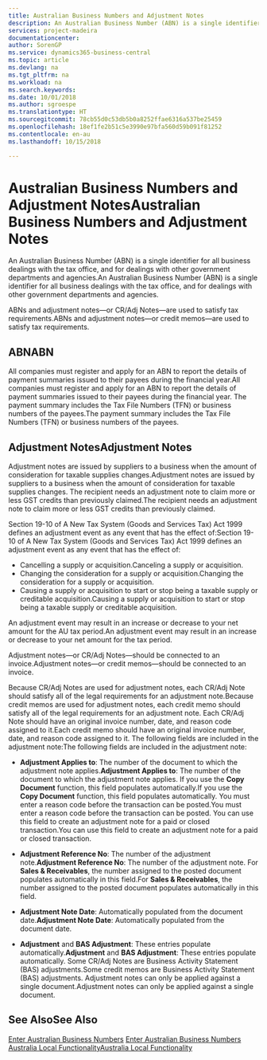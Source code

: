 ```yaml
---
title: Australian Business Numbers and Adjustment Notes
description: An Australian Business Number (ABN) is a single identifier for all business dealings with the tax office, and for dealings with other government departments and agencies.
services: project-madeira
documentationcenter: 
author: SorenGP
ms.service: dynamics365-business-central
ms.topic: article
ms.devlang: na
ms.tgt_pltfrm: na
ms.workload: na
ms.search.keywords: 
ms.date: 10/01/2018
ms.author: sgroespe
ms.translationtype: HT
ms.sourcegitcommit: 78cb55d0c53db5b0a8252ffae6316a537be25459
ms.openlocfilehash: 18ef1fe2b51c5e3990e97bfa560d59b091f81252
ms.contentlocale: en-au
ms.lasthandoff: 10/15/2018

---
```

# <a name="australian-business-numbers-and-adjustment-notes"></a><span data-ttu-id="5ae7c-103">Australian Business Numbers and Adjustment Notes</span><span class="sxs-lookup"><span data-stu-id="5ae7c-103">Australian Business Numbers and Adjustment Notes</span></span>
<span data-ttu-id="5ae7c-104">An Australian Business Number (ABN) is a single identifier for all business dealings with the tax office, and for dealings with other government departments and agencies.</span><span class="sxs-lookup"><span data-stu-id="5ae7c-104">An Australian Business Number (ABN) is a single identifier for all business dealings with the tax office, and for dealings with other government departments and agencies.</span></span>  

 <span data-ttu-id="5ae7c-105">ABNs and adjustment notes—or CR/Adj Notes—are used to satisfy tax requirements.</span><span class="sxs-lookup"><span data-stu-id="5ae7c-105">ABNs and adjustment notes—or credit memos—are used to satisfy tax requirements.</span></span>  

## <a name="abn"></a><span data-ttu-id="5ae7c-106">ABN</span><span class="sxs-lookup"><span data-stu-id="5ae7c-106">ABN</span></span>  
 <span data-ttu-id="5ae7c-107">All companies must register and apply for an ABN to report the details of payment summaries issued to their payees during the financial year.</span><span class="sxs-lookup"><span data-stu-id="5ae7c-107">All companies must register and apply for an ABN to report the details of payment summaries issued to their payees during the financial year.</span></span> <span data-ttu-id="5ae7c-108">The payment summary includes the Tax File Numbers (TFN) or business numbers of the payees.</span><span class="sxs-lookup"><span data-stu-id="5ae7c-108">The payment summary includes the Tax File Numbers (TFN) or business numbers of the payees.</span></span>  

## <a name="adjustment-notes"></a><span data-ttu-id="5ae7c-109">Adjustment Notes</span><span class="sxs-lookup"><span data-stu-id="5ae7c-109">Adjustment Notes</span></span>  
 <span data-ttu-id="5ae7c-110">Adjustment notes are issued by suppliers to a business when the amount of consideration for taxable supplies changes.</span><span class="sxs-lookup"><span data-stu-id="5ae7c-110">Adjustment notes are issued by suppliers to a business when the amount of consideration for taxable supplies changes.</span></span> <span data-ttu-id="5ae7c-111">The recipient needs an adjustment note to claim more or less GST credits than previously claimed.</span><span class="sxs-lookup"><span data-stu-id="5ae7c-111">The recipient needs an adjustment note to claim more or less GST credits than previously claimed.</span></span>  

 <span data-ttu-id="5ae7c-112">Section 19-10 of A New Tax System (Goods and Services Tax) Act 1999 defines an adjustment event as any event that has the effect of:</span><span class="sxs-lookup"><span data-stu-id="5ae7c-112">Section 19-10 of A New Tax System (Goods and Services Tax) Act 1999 defines an adjustment event as any event that has the effect of:</span></span>  

-   <span data-ttu-id="5ae7c-113">Cancelling a supply or acquisition.</span><span class="sxs-lookup"><span data-stu-id="5ae7c-113">Canceling a supply or acquisition.</span></span>  
-   <span data-ttu-id="5ae7c-114">Changing the consideration for a supply or acquisition.</span><span class="sxs-lookup"><span data-stu-id="5ae7c-114">Changing the consideration for a supply or acquisition.</span></span>  
-   <span data-ttu-id="5ae7c-115">Causing a supply or acquisition to start or stop being a taxable supply or creditable acquisition.</span><span class="sxs-lookup"><span data-stu-id="5ae7c-115">Causing a supply or acquisition to start or stop being a taxable supply or creditable acquisition.</span></span>  

<span data-ttu-id="5ae7c-116">An adjustment event may result in an increase or decrease to your net amount for the AU tax period.</span><span class="sxs-lookup"><span data-stu-id="5ae7c-116">An adjustment event may result in an increase or decrease to your net amount for the tax period.</span></span>  

<span data-ttu-id="5ae7c-117">Adjustment notes—or CR/Adj Notes—should be connected to an invoice.</span><span class="sxs-lookup"><span data-stu-id="5ae7c-117">Adjustment notes—or credit memos—should be connected to an invoice.</span></span>  

<span data-ttu-id="5ae7c-118">Because CR/Adj Notes are used for adjustment notes, each CR/Adj Note should satisfy all of the legal requirements for an adjustment note.</span><span class="sxs-lookup"><span data-stu-id="5ae7c-118">Because credit memos are used for adjustment notes, each credit memo should satisfy all of the legal requirements for an adjustment note.</span></span> <span data-ttu-id="5ae7c-119">Each CR/Adj Note should have an original invoice number, date, and reason code assigned to it.</span><span class="sxs-lookup"><span data-stu-id="5ae7c-119">Each credit memo should have an original invoice number, date, and reason code assigned to it.</span></span> <span data-ttu-id="5ae7c-120">The following fields are included in the adjustment note:</span><span class="sxs-lookup"><span data-stu-id="5ae7c-120">The following fields are included in the adjustment note:</span></span>  

- <span data-ttu-id="5ae7c-121">**Adjustment Applies to**: The number of the document to which the adjustment note applies.</span><span class="sxs-lookup"><span data-stu-id="5ae7c-121">**Adjustment Applies to**: The number of the document to which the adjustment note applies.</span></span> <span data-ttu-id="5ae7c-122">If you use the **Copy Document** function, this field populates automatically.</span><span class="sxs-lookup"><span data-stu-id="5ae7c-122">If you use the **Copy Document** function, this field populates automatically.</span></span> <span data-ttu-id="5ae7c-123">You must enter a reason code before the transaction can be posted.</span><span class="sxs-lookup"><span data-stu-id="5ae7c-123">You must enter a reason code before the transaction can be posted.</span></span> <span data-ttu-id="5ae7c-124">You can use this field to create an adjustment note for a paid or closed transaction.</span><span class="sxs-lookup"><span data-stu-id="5ae7c-124">You can use this field to create an adjustment note for a paid or closed transaction.</span></span>  

- <span data-ttu-id="5ae7c-125">**Adjustment Reference No**: The number of the adjustment note.</span><span class="sxs-lookup"><span data-stu-id="5ae7c-125">**Adjustment Reference No**: The number of the adjustment note.</span></span> <span data-ttu-id="5ae7c-126">For **Sales & Receivables**, the number assigned to the posted document populates automatically in this field.</span><span class="sxs-lookup"><span data-stu-id="5ae7c-126">For **Sales & Receivables**, the number assigned to the posted document populates automatically in this field.</span></span>  

- <span data-ttu-id="5ae7c-127">**Adjustment Note Date**: Automatically populated from the document date.</span><span class="sxs-lookup"><span data-stu-id="5ae7c-127">**Adjustment Note Date**: Automatically populated from the document date.</span></span>  

- <span data-ttu-id="5ae7c-128">**Adjustment** and **BAS Adjustment**: These entries populate automatically.</span><span class="sxs-lookup"><span data-stu-id="5ae7c-128">**Adjustment** and **BAS Adjustment**: These entries populate automatically.</span></span> <span data-ttu-id="5ae7c-129">Some CR/Adj Notes are Business Activity Statement (BAS) adjustments.</span><span class="sxs-lookup"><span data-stu-id="5ae7c-129">Some credit memos are Business Activity Statement (BAS) adjustments.</span></span> <span data-ttu-id="5ae7c-130">Adjustment notes can only be applied against a single document.</span><span class="sxs-lookup"><span data-stu-id="5ae7c-130">Adjustment notes can only be applied against a single document.</span></span>  

## <a name="see-also"></a><span data-ttu-id="5ae7c-131">See Also</span><span class="sxs-lookup"><span data-stu-id="5ae7c-131">See Also</span></span>  
 <span data-ttu-id="5ae7c-132">[Enter Australian Business Numbers](how-to-enter-australian-business-numbers.md) </span><span class="sxs-lookup"><span data-stu-id="5ae7c-132">[Enter Australian Business Numbers](how-to-enter-australian-business-numbers.md) </span></span>  
 [<span data-ttu-id="5ae7c-133">Australia Local Functionality</span><span class="sxs-lookup"><span data-stu-id="5ae7c-133">Australia Local Functionality</span></span>](australia-local-functionality.md)


